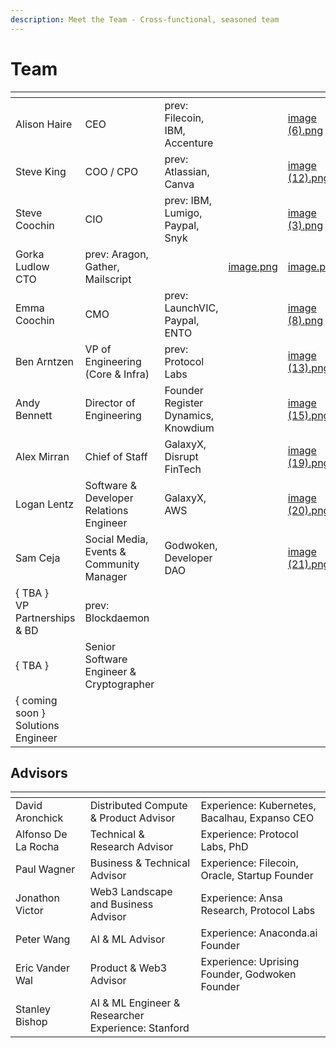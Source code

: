 ```yaml
---
description: Meet the Team - Cross-functional, seasoned team
---
```


# Team

<table data-view="cards"><thead><tr><th></th><th></th><th></th><th data-hidden data-type="files"></th><th data-hidden data-card-cover data-type="files"></th><th data-hidden data-card-target data-type="content-ref"></th></tr></thead><tbody><tr><td>Alison Haire</td><td>CEO</td><td>prev: Filecoin, IBM, Accenture</td><td></td><td><a href="../.gitbook/assets/image (6).png">image (6).png</a></td><td></td></tr><tr><td>Steve King</td><td>COO / CPO</td><td>prev: Atlassian, Canva</td><td></td><td><a href="../.gitbook/assets/image (12).png">image (12).png</a></td><td><a href="https://www.linkedin.com/in/austeveking/">https://www.linkedin.com/in/austeveking/</a></td></tr><tr><td>Steve Coochin</td><td>CIO</td><td>prev: IBM, Lumigo, Paypal, Snyk</td><td></td><td><a href="../.gitbook/assets/image (3).png">image (3).png</a></td><td><a href="https://www.linkedin.com/in/developersteve/">https://www.linkedin.com/in/developersteve/</a></td></tr><tr><td>Gorka Ludlow<br>CTO</td><td>prev: Aragon, Gather, Mailscript</td><td></td><td><a href="../.gitbook/assets/image.png">image.png</a></td><td><a href="../.gitbook/assets/image.png">image.png</a></td><td><a href="https://www.linkedin.com/in/gorka-ludlow/">https://www.linkedin.com/in/gorka-ludlow/</a></td></tr><tr><td>Emma Coochin</td><td>CMO</td><td>prev: LaunchVIC, Paypal, ENTO</td><td></td><td><a href="../.gitbook/assets/image (8).png">image (8).png</a></td><td><a href="https://www.linkedin.com/in/emmacoochin/">https://www.linkedin.com/in/emmacoochin/</a></td></tr><tr><td>Ben Arntzen</td><td>VP of  Engineering (Core &#x26; Infra)</td><td>prev: Protocol Labs</td><td></td><td><a href="../.gitbook/assets/image (13).png">image (13).png</a></td><td><a href="https://www.linkedin.com/in/zorlin/">https://www.linkedin.com/in/zorlin/</a></td></tr><tr><td>Andy Bennett</td><td>Director of Engineering</td><td>Founder Register Dynamics, Knowdium</td><td></td><td><a href="../.gitbook/assets/image (15).png">image (15).png</a></td><td><a href="https://www.linkedin.com/in/andyjpb/">https://www.linkedin.com/in/andyjpb/</a></td></tr><tr><td>Alex Mirran</td><td>Chief of Staff</td><td>GalaxyX, Disrupt FinTech</td><td></td><td><a href="../.gitbook/assets/image (19).png">image (19).png</a></td><td><a href="https://www.linkedin.com/in/alex-mirran/">https://www.linkedin.com/in/alex-mirran/</a></td></tr><tr><td>Logan Lentz</td><td>Software &#x26; Developer Relations Engineer</td><td>GalaxyX, AWS</td><td></td><td><a href="../.gitbook/assets/image (20).png">image (20).png</a></td><td><a href="https://www.linkedin.com/in/logan-lentz/">https://www.linkedin.com/in/logan-lentz/</a></td></tr><tr><td>Sam Ceja</td><td>Social Media, Events &#x26; Community Manager</td><td>Godwoken, Developer DAO</td><td></td><td><a href="../.gitbook/assets/image (21).png">image (21).png</a></td><td><a href="https://www.linkedin.com/in/iamsamcodes/">https://www.linkedin.com/in/iamsamcodes/</a></td></tr><tr><td>{ TBA }<br>VP Partnerships &#x26; BD</td><td>prev: Blockdaemon</td><td></td><td></td><td></td><td></td></tr><tr><td>{ TBA }</td><td>Senior Software Engineer &#x26; Cryptographer</td><td></td><td></td><td></td><td></td></tr><tr><td>{ coming soon }<br>Solutions Engineer</td><td></td><td></td><td></td><td></td><td></td></tr></tbody></table>

## Advisors

<table data-view="cards"><thead><tr><th></th><th></th><th></th></tr></thead><tbody><tr><td>David Aronchick</td><td>Distributed Compute &#x26; Product Advisor</td><td>Experience: Kubernetes, Bacalhau, Expanso CEO</td></tr><tr><td>Alfonso De La Rocha</td><td>Technical &#x26; Research Advisor</td><td>Experience: Protocol Labs, PhD</td></tr><tr><td>Paul Wagner</td><td>Business &#x26; Technical Advisor</td><td>Experience: Filecoin, Oracle, Startup Founder</td></tr><tr><td>Jonathon Victor</td><td>Web3 Landscape and Business Advisor</td><td>Experience: Ansa Research, Protocol Labs</td></tr><tr><td>Peter Wang</td><td>AI &#x26; ML Advisor</td><td>Experience: Anaconda.ai Founder</td></tr><tr><td>Eric Vander Wal</td><td>Product &#x26; Web3 Advisor</td><td>Experience: Uprising Founder, Godwoken Founder</td></tr><tr><td>Stanley Bishop</td><td>AI &#x26; ML Engineer &#x26; Researcher<br>Experience: Stanford</td><td></td></tr></tbody></table>

